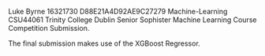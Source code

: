 Luke Byrne 16321730 D88E21A4D92AE9C27279
Machine-Learning CSU44061
Trinity College Dublin Senior Sophister Machine Learning Course Competition Submission.

The final submission makes use of the XGBoost Regressor. 
